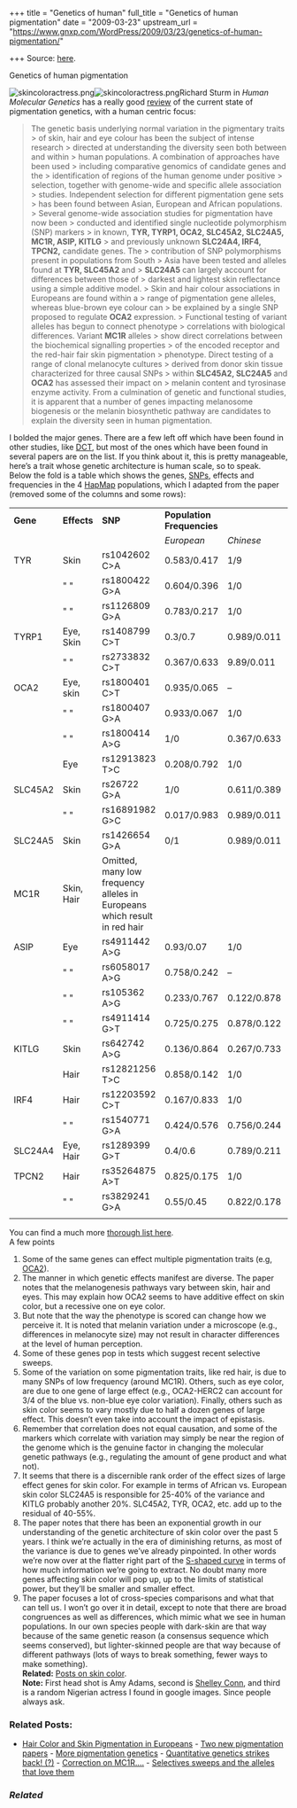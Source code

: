 +++
title = "Genetics of human"
full_title = "Genetics of human pigmentation"
date = "2009-03-23"
upstream_url = "https://www.gnxp.com/WordPress/2009/03/23/genetics-of-human-pigmentation/"

+++
Source: [here](https://www.gnxp.com/WordPress/2009/03/23/genetics-of-human-pigmentation/).

Genetics of human pigmentation

![skincoloractress.png](https://i0.wp.com/blogs.discovermagazine.com/gnxp/files/skincoloractress.png?resize=100%2C372)![skincoloractress.png](https://i0.wp.com/blogs.discovermagazine.com/gnxp/files/skincoloractress.png?resize=100%2C372)Richard Sturm in *Human Molecular Genetics* has a really good [review](http://hmg.oxfordjournals.org/cgi/content/abstract/18/R1/R9) of the current state of pigmentation genetics, with a human centric focus:

> The genetic basis underlying normal variation in the pigmentary traits > of skin, hair and eye colour has been the subject of intense research > directed at understanding the diversity seen both between and within > human populations. A combination of approaches have been used > including comparative genomics of candidate genes and the > identification of regions of the human genome under positive > selection, together with genome-wide and specific allele association > studies. Independent selection for different pigmentation gene sets > has been found between Asian, European and African populations. > Several genome-wide association studies for pigmentation have now been > conducted and identified single nucleotide polymorphism (SNP) markers > in known, **TYR, TYRP1, OCA2, SLC45A2, SLC24A5, MC1R, ASIP, KITLG** > and previously unknown **SLC24A4, IRF4, TPCN2,** candidate genes. The > contribution of SNP polymorphisms present in populations from South > Asia have been tested and alleles found at **TYR, SLC45A2** and > **SLC24A5** can largely account for differences between those of > darkest and lightest skin reflectance using a simple additive model. > Skin and hair colour associations in Europeans are found within a > range of pigmentation gene alleles, whereas blue-brown eye colour can > be explained by a single SNP proposed to regulate **OCA2** expression. > Functional testing of variant alleles has begun to connect phenotype > correlations with biological differences. Variant **MC1R** alleles > show direct correlations between the biochemical signalling properties > of the encoded receptor and the red-hair fair skin pigmentation > phenotype. Direct testing of a range of clonal melanocyte cultures > derived from donor skin tissue characterized for three causal SNPs > within **SLC45A2, SLC24A5** and **OCA2** has assessed their impact on > melanin content and tyrosinase enzyme activity. From a culmination of genetic and functional studies, it is apparent that a number of genes impacting melanosome biogenesis or the melanin biosynthetic pathway are candidates to explain the diversity seen in human pigmentation.

I bolded the major genes. There are a few left off which have been found in other studies, like [DCT](https://www.gnxp.com/blog/2006/12/human-genetics-round-up.php), but most of the ones which have been found in several papers are on the list. If you think about it, this is pretty manageable, here’s a trait whose genetic architecture is human scale, so to speak.  
Below the fold is a table which shows the genes, [SNPs](https://en.wikipedia.org/wiki/Single_nucleotide_polymorphism), effects and frequencies in the 4 [HapMap](https://en.wikipedia.org/wiki/Hapmap) populations, which I adapted from the paper (removed some of the columns and some rows):

|          |             |                                                                           |                            |             |             |              |
|----------|-------------|---------------------------------------------------------------------------|----------------------------|-------------|-------------|--------------|
| **Gene** | **Effects** | **SNP**                                                                   | **Population Frequencies** |             |             |              |
|         |            |                                                                          | *European*                 | *Chinese*   | *Japanese*  | *African*    |
| TYR      | Skin        | rs1042602 C\>A                                                            | 0.583/0.417                | 1/9         | 1/0         | 1/0          |
|         | " "         | rs1800422 G\>A                                                            | 0.604/0.396                | 1/0         | –           | 0.935/0.065  |
|         | " "         | rs1126809 G\>A                                                            | 0.783/0.217                | 1/0         | 1/0         | 1/0          |
| TYRP1    | Eye, Skin   | rs1408799 C\>T                                                            | 0.3/0.7                    | 0.989/0.011 | 0.978/0.022 | 0.775/0.225  |
|         | " "         | rs2733832 C\>T                                                            | 0.367/0.633                | 9.89/0.011  | 0.977/0.023 | 0.933/0.067  |
| OCA2     | Eye, skin   | rs1800401 C\>T                                                            | 0.935/0.065                | –           | –           | 0.979/0.021  |
|         | " "         | rs1800407 G\>A                                                            | 0.933/0.067                | 1/0         | 1/0         | 1/0          |
|         | " "         | rs1800414 A\>G                                                            | 1/0                        | 0.367/0.633 | 0.477/0.523 | 1/0          |
|         | Eye         | rs12913823 T\>C                                                           | 0.208/0.792                | 1/0         | 1/0         | 1/0          |
| SLC45A2  | Skin        | rs26722 G\>A                                                              | 1/0                        | 0.611/0.389 | 0.591/0.409 | 0.95/0.05    |
|         | " "         | rs16891982 G\>C                                                           | 0.017/0.983                | 0.989/0.011 | 1/0         | 1/0          |
| SLC24A5  | Skin        | rs1426654 G\>A                                                            | 0/1                        | 0.989/0.011 | 0.989/0.011 | 0.975/0.025  |
| MC1R     | Skin, Hair  | Omitted, many low frequency alleles in Europeans which result in red hair |                            |             |             |              |
| ASIP     | Eye         | rs4911442 A\>G                                                            | 0.93/0.07                  | 1/0         | 1/0         | 1/0          |
|         | " "         | rs6058017 A\>G                                                            | 0.758/0.242                | –           | –           | 0.396/0.604  |
|         | " "         | rs105362 A\>G                                                             | 0.233/0.767                | 0.122/0.878 | 0.261/0.739 | 0.833/0.167  |
|         | " "         | rs4911414 G\>T                                                            | 0.725/0.275                | 0.878/0.122 | 0.739/0.261 | 0.867/0.133  |
| KITLG    | Skin        | rs642742 A\>G                                                             | 0.136/0.864                | 0.267/0.733 | 0.114/0.886 | 0.922/0.0778 |
|         | Hair        | rs12821256 T\>C                                                           | 0.858/0.142                | 1/0         | 1/0         | 1/0          |
| IRF4     | Hair        | rs12203592 C\>T                                                           | 0.167/0.833                | 1/0         | 1/0         | 1/0          |
|         | " "         | rs1540771 G\>A                                                            | 0.424/0.576                | 0.756/0.244 | 0.644/0.356 | 0.942/0.058  |
| SLC24A4  | Eye, Hair   | rs1289399 G\>T                                                            | 0.4/0.6                    | 0.789/0.211 | 0.42/0.58   | 0.922/0.008  |
| TPCN2    | Hair        | rs35264875 A\>T                                                           | 0.825/0.175                | 1/0         | 1/0         | 1/0          |
|         | " "         | rs3829241 G\>A                                                            | 0.55/0.45                  | 0.822/0.178 | 0.727/0.273 | 0.975/0.025  |
|         |            |                                                                          |                           |            |            |             |

You can find a much more [thorough list here](http://www.espcr.org/micemut/).  
A few points  
1) Some of the same genes can effect multiple pigmentation traits (e.g, [OCA2](https://www.google.com/custom?hl=en&client=pub-5976931228913298&cof=FORID:13;AH:left;S:http://scienceblogs.com;CX:ScienceBlogs%252Ecom%2520Search%2520Engine;L:http://scienceblogs.com/channel/img/logo_science-blogs.gif;LH:66;LP:1;VLC:%23551a8b;GFNT:%23666666;DIV:%23cccccc;&adkw=AELymgVIhbSdO5juNHriqniLH_Fo7WY8QQ9nRTVTxZksujU4l2a7ahh7cXsX8Dc4P_KawOfE-DdiBh0ACZ1RV2YFsetc6wl7xUxJrDh73JQpx4WoKz2bWGAXJQaa3x0ChXgASiDLVObK2oDIwXGs-RZvg7bPBOwYRorJlsdgCWhh1Rl2CJnsyXUyVoU4IA4Vr4SEDXmEbisi_I_VCmrofTEXHk5DTXIOXg&boostcse=0&q=oca2+site:http://scienceblogs.com/gnxp/&btnG=Search&cx=017254414699180528062:uyrcvn__yd0)).  
2) The manner in which genetic effects manifest are diverse. The paper notes that the melanogenesis pathways vary between skin, hair and eyes. This may explain how OCA2 seems to have additive effect on skin color, but a recessive one on eye color.  
3) But note that the way the phenotype is scored can change how we perceive it. It is noted that melanin variation under a microscope (e.g., differences in melanocyte size) may not result in character differences at the level of human perception.  
4) Some of these genes pop in tests which suggest recent selective sweeps.  
5) Some of the variation on some pigmentation traits, like red hair, is due to many SNPs of low frequency (around MC1R). Others, such as eye color, are due to one gene of large effect (e.g., OCA2-HERC2 can account for 3/4 of the blue vs. non-blue eye color variation). Finally, others such as skin color seems to vary mostly due to half a dozen genes of large effect. This doesn’t even take into account the impact of epistasis.  
6) Remember that correlation does not equal causation, and some of the markers which correlate with variation may simply be near the region of the genome which is the genuine factor in changing the molecular genetic pathways (e.g., regulating the amount of gene product and what not).  
7) It seems that there is a discernible rank order of the effect sizes of large effect genes for skin color. For example in terms of African vs. European skin color SLC24A5 is responsible for 25-40% of the variance and KITLG probably another 20%. SLC45A2, TYR, OCA2, etc. add up to the residual of 40-55%.  
8) The paper notes that there has been an exponential growth in our understanding of the genetic architecture of skin color over the past 5 years. I think we’re actually in the era of diminishing returns, as most of the variance is due to genes we’ve already pinpointed. In other words we’re now over at the flatter right part of the [S-shaped curve](https://en.wikipedia.org/wiki/Logistic_function) in terms of how much information we’re going to extract. No doubt many more genes affecting skin color will pop up, up to the limits of statistical power, but they’ll be smaller and smaller effect.  
9) The paper focuses a lot of cross-species comparisons and what that can tell us. I won’t go over it in detail, except to note that there are broad congruences as well as differences, which mimic what we see in human populations. In our own species people with dark-skin are that way because of the same genetic reason (a consensus sequence which seems conserved), but lighter-skinned people are that way because of different pathways (lots of ways to break something, fewer ways to make something).  
**Related:** [Posts on skin color](https://www.google.com/cse?cx=017254414699180528062:uyrcvn__yd0&q=skin+color+site:http://scienceblogs.com/gnxp/&sa=Search).  
**Note:** First head shot is Amy Adams, second is [Shelley Conn](https://en.wikipedia.org/wiki/Shelley_Conn), and third is a random Nigerian actress I found in google images. Since people always ask.

### Related Posts:

- [Hair Color and Skin Pigmentation in
  Europeans](https://www.gnxp.com/WordPress/2008/05/17/hair-color-and-skin-pigmentation-in-europeans/) - [Two new pigmentation
  papers](https://www.gnxp.com/WordPress/2008/05/20/two-new-pigmentation-papers/) - [More pigmentation
  genetics](https://www.gnxp.com/WordPress/2008/05/19/more-pigmentation-genetics/) - [Quantitative genetics strikes back!
  (?)](https://www.gnxp.com/WordPress/2010/02/27/quantitative-genetics-strikes-back/) - [Correction on
  MC1R....](https://www.gnxp.com/WordPress/2005/07/15/correction-on-mc1r/) - [Selectives sweeps and the alleles that love
  them](https://www.gnxp.com/WordPress/2008/09/29/selectives-sweeps-and-the-alleles-that-love-them/)

### *Related*

[](https://www.addtoany.com/add_to/facebook?linkurl=https%3A%2F%2Fwww.gnxp.com%2FWordPress%2F2009%2F03%2F23%2Fgenetics-of-human-pigmentation%2F&linkname=Genetics%20of%20human%20pigmentation "Facebook")[](https://www.addtoany.com/add_to/twitter?linkurl=https%3A%2F%2Fwww.gnxp.com%2FWordPress%2F2009%2F03%2F23%2Fgenetics-of-human-pigmentation%2F&linkname=Genetics%20of%20human%20pigmentation "Twitter")[](https://www.addtoany.com/add_to/email?linkurl=https%3A%2F%2Fwww.gnxp.com%2FWordPress%2F2009%2F03%2F23%2Fgenetics-of-human-pigmentation%2F&linkname=Genetics%20of%20human%20pigmentation "Email")[](https://www.addtoany.com/share)
